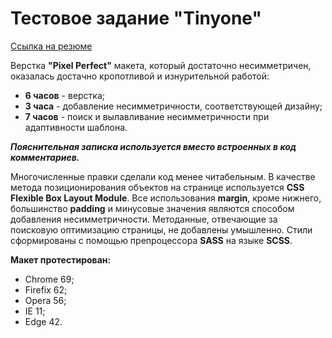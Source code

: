 # Тестовое задание "Tinyone"

[Ссылка на резюме](resume.md "Резюме для Anderse")

Верстка **"Pixel Perfect"** макета, который достаточно несимметричен, оказалась достачно кропотливой и изнурительной работой:
* **6 часов** - верстка;
* **3 часа** - добавление несимметричности, соответствующей дизайну;
* **7 часов** - поиск и вылавливание несимметричности при адаптивности шаблона.

*__Пояснительная записка используется вместо встроенных в код комментариев.__*

Многочисленные правки сделали код менее читабельным. В качестве метода позиционирования объектов на странице используется **CSS Flexible Box Layout Module**. Все использования **margin**, кроме нижнего, большинство **padding** и минусовые значения являются способом добавления несимметричности. Методанные, отвечающие за поисковую оптимизацию страницы, не добавлены умышленно. Стили сформированы с помощью препроцессора **SASS** на языке **SCSS**.

**Макет протестирован:**

* Chrome 69;
* Firefix 62;
* Opera 56;
* IE 11;
* Edge 42.
